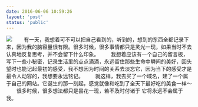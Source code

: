 ```yaml
---
date: 2016-06-06 10:59:26
layout: 'post'
status: 'public'
---
```

![](https://cdn.pixabay.com/photo/2016/08/19/18/43/get-me-out-1605906_1280.jpg)
&emsp;&emsp;有一天，我想着可不可以把自己看到的，听到的，想到的东西全都记录下来，因为我的脑容量很有限。很多时候，很多事情都只是灵光一现，如果当时不去认真地反复思考，并不会留下什么印象。
&emsp;&emsp;我想着应该有一个自己的留言板，写下一些小秘密，记录生活里的点点滴滴，永远留住那些生命中瞬间的美好，回头望时也能记起最初的感受，我不想因为时间的关系去淡忘它，因为当下的感受才是最令人动容的，我想要永远铭记。
&emsp;&emsp;就这样，我去买了一个域名，建了一个属于自己的网站。它诞生的那一刻起，感觉就像和吃到了全天下最好吃的美食一样～
&emsp;&emsp;很多时候，很多想法都只是昙花一现，若不及时付诸于 它将永远不会属于我。